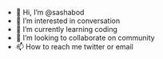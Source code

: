 - 👋 Hi, I’m @sashabod
- 👀 I’m interested in conversation
- 🌱 I’m currently learning coding
- 💞️ I’m looking to collaborate on community
- 📫 How to reach me twitter or email

<!---
sashabod/sashabod is a ✨ special ✨ repository because its `README.md` (this file) appears on your GitHub profile.
You can click the Preview link to take a look at your changes.
--->
